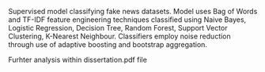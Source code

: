 Supervised model classifying fake news datasets. Model uses Bag of Words and TF-IDF feature engineering techniques classified using Naive Bayes, Logistic Regression, Decision Tree, Random Forest, Support Vector Clustering, K-Nearest Neighbour. Classifiers employ noise reduction through use of adaptive boosting and bootstrap aggregation. 

Furhter analysis within dissertation.pdf file
